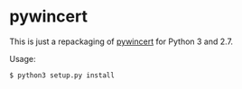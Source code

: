 # pywincert

This is just a repackaging of [pywincert](https://pypi.org/project/pywincert/) for Python 3 and 2.7.

Usage:

```sh
$ python3 setup.py install
```

